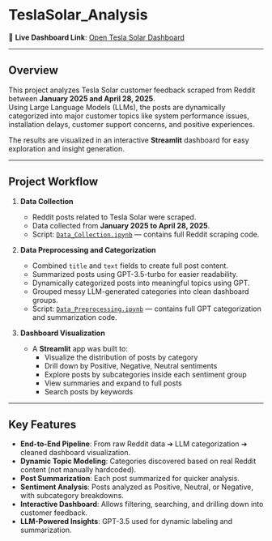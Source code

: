 # TeslaSolar_Analysis

🔗 **Live Dashboard Link**: [Open Tesla Solar Dashboard](https://teslasolar-analysis-cbq4e5eznn8pncenutczqo.streamlit.app/)

---

## Overview

This project analyzes Tesla Solar customer feedback scraped from Reddit between **January 2025 and April 28, 2025**.  
Using Large Language Models (LLMs), the posts are dynamically categorized into major customer topics like system performance issues, installation delays, customer support concerns, and positive experiences.

The results are visualized in an interactive **Streamlit** dashboard for easy exploration and insight generation.

---

## Project Workflow

1. **Data Collection**  
   - Reddit posts related to Tesla Solar were scraped.
   - Data collected from **January 2025 to April 28, 2025**.
   - Script: [`Data_Collection.ipynb`](Data_Collection.ipynb) — contains full Reddit scraping code.

2. **Data Preprocessing and Categorization**  
   - Combined `title` and `text` fields to create full post content.
   - Summarized posts using GPT-3.5-turbo for easier readability.
   - Dynamically categorized posts into meaningful topics using GPT.
   - Grouped messy LLM-generated categories into clean dashboard groups.
   - Script: [`Data_Preprocessing.ipynb`](Data_Preprocessing.ipynb) — contains full GPT categorization and summarization code.

3. **Dashboard Visualization**  
   - A **Streamlit** app was built to:
     - Visualize the distribution of posts by category
     - Drill down by Positive, Negative, Neutral sentiments
     - Explore posts by subcategories inside each sentiment group
     - View summaries and expand to full posts
     - Search posts by keywords

---

## Key Features

- **End-to-End Pipeline**: From raw Reddit data ➔ LLM categorization ➔ cleaned dashboard visualization.
- **Dynamic Topic Modeling**: Categories discovered based on real Reddit content (not manually hardcoded).
- **Post Summarization**: Each post summarized for quicker analysis.
- **Sentiment Analysis**: Posts analyzed as Positive, Neutral, or Negative, with subcategory breakdowns.
- **Interactive Dashboard**: Allows filtering, searching, and drilling down into customer feedback.
- **LLM-Powered Insights**: GPT-3.5 used for dynamic labeling and summarization.
